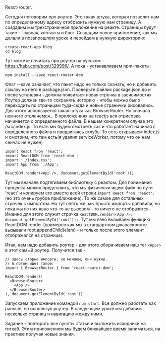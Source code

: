 React-router.

Сегодня поговорим про роутер. Это такая штука, которая позволит нам по определенному адресу отобразить нужную нам страницу. А создадим мы трехстраничное приложение на реакте. Страницы будут такие - главная, контакты и блог. Создадим новое приложение, как мы делали в позапрошлом уроке и перейдем в нужную директорию:
```
create-react-app blog
cd blog
```
Тут можете почитать про роутер на русском - https://habr.com/post/329996/. А пока - устанавливаем npm-пакеты:
```
npm install --save react-router-dom
```
Флаг --save означает, что пакет надо не только скачать, но и добавить ссылку на него в package.json. Проверьте файлик package.json до и после установки - должна появиться новая строчка в засисимостях. Роутер должен где-то сохранять историю - чтобы можно было переходить по страницам туда-сюда и новые странички рисовались. Для этого используется такая штука как BrowserRouter. Но сначала немного отвлечемся...
В приложениях на reactjs вся отрисовка начинается с определенного файла. В нашем конкретном случае это /src/index.js. То есть мы будем смотреть как и что работает начиная с определенного файла и продвигаясь вглубь. То есть открываем index.js и смотрим, что там есть(я удалил serviceWorker, потому что он нам сейчас не нужен)
```
import React from 'react';
import ReactDOM from 'react-dom';
import './index.css';
import App from './App';

ReactDOM.render(<App />, document.getElementById('root'));
```
Тут мы вначале подтягиваем библиотеку с реактом. Для понимания процесса можно представить, что мы физически ищем файл по пути 'react' и копируем его вместо всей строки `import React from 'react';` (но это очень грубое приближение). То же самое для остальных строчек с импортом. Но тут опять же, мы просто импорты добавили, но пока мы из них явно что-то не вызовем - то ничего не отобразится. Именно для этого служит строчка `ReactDOM.render(<App />, document.getElementById('root'));`. Тут мы явно вызываем функцию ReactDOM.render (примерно как мы в стандартном джаваскрипте вызывали root.appendChild(elem) - и только после этого элемент отображался на странице).

Итак, нам надо добавить роутер - для этого оборачиваем наш тег `<App/>` в этот самый роутер. Получится так - 

```
// здесь старые импорты, не меняем, они нужны.
// А потом идет такое:
import { BrowserRouter } from 'react-router-dom';

ReactDOM.render((
  <BrowserRouter>
    <App />
  </BrowserRouter>
), document.getElementById('root'))
```
Запускаем приложение командой `npm start`. Все должно работать как раньше, но используя роутер. В следующем уроке мы добавим несколько страниц и навигацию между ними.

Задание - повторить все пункты статьи и выложить исходники на гитхаб. Этим приложением мы будем ближайшее время заниматься, на практике получая новые знания.